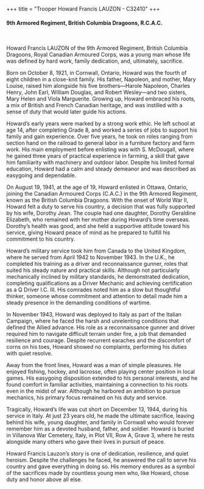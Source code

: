 +++
title = "Trooper Howard Francis LAUZON - C32410"
+++

#### 9th Armored Regiment, British Columbia Dragoons, R.C.A.C.
<br>


Howard Francis LAUZON of the 9th Armored Regiment, British Columbia Dragoons, Royal Canadian Armoured Corps, was a young man whose life was defined by hard work, family dedication, and, ultimately, sacrifice.
 
Born on October 8, 1921, in Cornwall, Ontario, Howard was the fourth of eight children in a close-knit family. His father, Napoleon, and mother, Mary Louise, raised him alongside his five brothers—Harole Napoleon, Charles Henry, John Earl, William Douglas, and Robert Wesley—and two sisters, Mary Helen and Viola Marguerite. Growing up, Howard embraced his roots, a mix of British and French Canadian heritage, and was instilled with a sense of duty that would later guide his actions.

Howard’s early years were marked by a strong work ethic. He left school at age 14, after completing Grade 8, and worked a series of jobs to support his family and gain experience. Over five years, he took on roles ranging from section hand on the railroad to general labor in a furniture factory and farm work. 
His main employment before enlisting was with S. McDougall, where he gained three years of practical experience in farming, a skill that gave him familiarity with machinery and outdoor labor. Despite his limited formal education, Howard had a calm and steady demeanor and was described as easygoing and dependable.

On August 19, 1941, at the age of 19, Howard enlisted in Ottawa, Ontario, joining the Canadian Armoured Corps (C.A.C.) in the 9th Armored Regiment, known as the British Columbia Dragoons. With the onset of World War II, Howard felt a duty to serve his country, a decision that was fully supported by his wife, Dorothy Jean. The couple had one daughter, Dorothy Geraldine Elizabeth, who remained with her mother during Howard’s time overseas. Dorothy’s health was good, and she held a supportive attitude toward his service, giving Howard peace of mind as he prepared to fulfill his commitment to his country.

Howard’s military service took him from Canada to the United Kingdom, where he served from April 1942 to November 1943. In the U.K., he completed his training as a driver and reconnaissance gunner, roles that suited his steady nature and practical skills. Although not particularly mechanically inclined by military standards, he demonstrated dedication, completing qualifications as a Driver Mechanic and achieving certification as a Q Driver I.C. III. His comrades noted him as a slow but thoughtful thinker, someone whose commitment and attention to detail made him a steady presence in the demanding conditions of wartime.

In November 1943, Howard was deployed to Italy as part of the Italian Campaign, where he faced the harsh and unrelenting conditions that defined the Allied advance. His role as a reconnaissance gunner and driver required him to navigate difficult terrain under fire, a job that demanded resilience and courage. Despite recurrent earaches and the discomfort of corns on his toes, Howard showed no complaints, performing his duties with quiet resolve.

Away from the front lines, Howard was a man of simple pleasures. He enjoyed fishing, hockey, and lacrosse, often playing center position in local games. His easygoing disposition extended to his personal interests, and he found comfort in familiar activities, maintaining a connection to his roots even in the midst of war. Although he harbored an ambition to pursue mechanics, his primary focus remained on his duty and service.

Tragically, Howard’s life was cut short on December 13, 1944, during his service in Italy. 
At just 23 years old, he made the ultimate sacrifice, leaving behind his wife, young daughter, and family in Cornwall who would forever remember him as a devoted husband, father, and soldier. 
Howard is buried in Villanova War Cemetery, Italy, in Plot VII, Row A, Grave 3, where he rests alongside many others who gave their lives in pursuit of peace.

Howard Francis Lauzon’s story is one of dedication, resilience, and quiet heroism. Despite the challenges he faced, he answered the call to serve his country and gave everything in doing so. 
His memory endures as a symbol of the sacrifices made by countless young men who, like Howard, chose duty and honor above all else.
